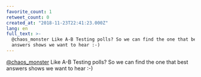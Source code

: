 ```yaml
---
favorite_count: 1
retweet_count: 0
created_at: "2018-11-23T22:41:23.000Z"
lang: en
full_text: >-
  @chaos_monster Like A-B Testing polls? So we can find the one that best
  answers shows we want to hear :-)
---
```


[@chaos_monster](https://twitter.com/chaos_monster) Like A-B Testing polls? So
we can find the one that best answers shows we want to hear :-)
